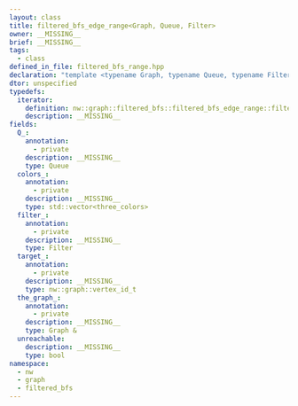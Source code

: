 ```yaml
---
layout: class
title: filtered_bfs_edge_range<Graph, Queue, Filter>
owner: __MISSING__
brief: __MISSING__
tags:
  - class
defined_in_file: filtered_bfs_range.hpp
declaration: "template <typename Graph, typename Queue, typename Filter>\nclass nw::graph::filtered_bfs::filtered_bfs_edge_range;"
dtor: unspecified
typedefs:
  iterator:
    definition: nw::graph::filtered_bfs::filtered_bfs_edge_range::filtered_bfs_edge_range_iterator
    description: __MISSING__
fields:
  Q_:
    annotation:
      - private
    description: __MISSING__
    type: Queue
  colors_:
    annotation:
      - private
    description: __MISSING__
    type: std::vector<three_colors>
  filter_:
    annotation:
      - private
    description: __MISSING__
    type: Filter
  target_:
    annotation:
      - private
    description: __MISSING__
    type: nw::graph::vertex_id_t
  the_graph_:
    annotation:
      - private
    description: __MISSING__
    type: Graph &
  unreachable:
    description: __MISSING__
    type: bool
namespace:
  - nw
  - graph
  - filtered_bfs
---
```


```{index}  filtered_bfs_edge_range<Graph, Queue, Filter>
```

